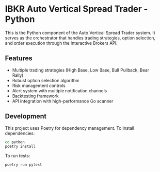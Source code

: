 # IBKR Auto Vertical Spread Trader - Python

This is the Python component of the Auto Vertical Spread Trader system. It serves as the orchestrator that handles trading strategies, option selection, and order execution through the Interactive Brokers API.

## Features

- Multiple trading strategies (High Base, Low Base, Bull Pullback, Bear Rally)
- Robust option selection algorithm
- Risk management controls
- Alert system with multiple notification channels
- Backtesting framework
- API integration with high-performance Go scanner

## Development

This project uses Poetry for dependency management. To install dependencies:

```bash
cd python
poetry install
```

To run tests:

```bash
poetry run pytest
```

